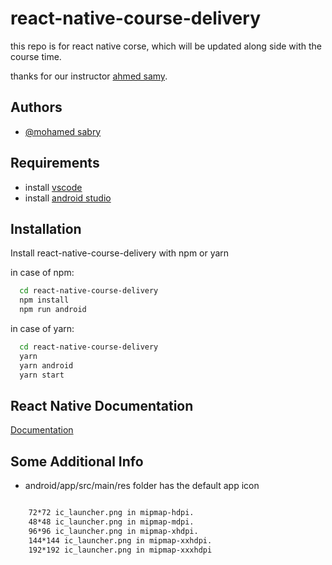 
# react-native-course-delivery

this repo is for react native corse, which will be updated along side with the course time.

thanks for our instructor [ahmed samy](https://www.linkedin.com/in/a-sami/).





## Authors

- [@mohamed sabry](https://github.com/Mohamedfadah)


## Requirements

* install [vscode](https://code.visualstudio.com/)
* install [android studio](https://developer.android.com/studio)

## Installation

Install react-native-course-delivery with npm or yarn

in case of npm:
```bash
  cd react-native-course-delivery
  npm install
  npm run android
```

in case of yarn:
```bash
  cd react-native-course-delivery
  yarn
  yarn android
  yarn start
```
    
## React Native Documentation

[Documentation](https://reactnative.dev/docs/getting-started)

## Some Additional Info

* android/app/src/main/res folder has the default app icon
```bash

    72*72 ic_launcher.png in mipmap-hdpi.
    48*48 ic_launcher.png in mipmap-mdpi.
    96*96 ic_launcher.png in mipmap-xhdpi.
    144*144 ic_launcher.png in mipmap-xxhdpi.
    192*192 ic_launcher.png in mipmap-xxxhdpi
```
